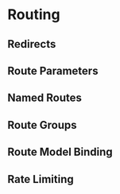 # Routing
## Redirects
## Route Parameters
## Named Routes
## Route Groups
## Route Model Binding
## Rate Limiting
